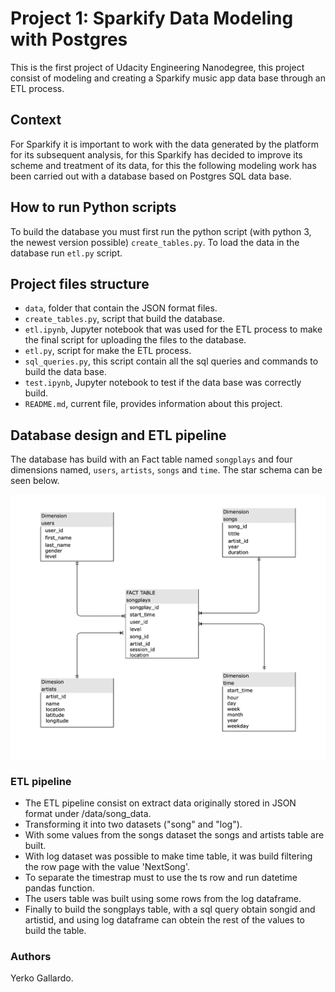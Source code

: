 # Project 1: Sparkify Data Modeling with Postgres



This is the first project of Udacity Engineering Nanodegree, this project consist of modeling and creating a Sparkify music app data base through an ETL process.


## Context


For Sparkify it is important to work with the data generated by the platform for its subsequent analysis, for this Sparkify has decided to improve its scheme and treatment of its data, for this the following modeling work has been carried out with a database based on Postgres SQL data base.


## How to run Python scripts


To build the database you must first run the python script (with python 3, the newest version possible) `create_tables.py`. To load the data in the database run `etl.py` script.


## Project files structure 


- `data`, folder that contain the JSON format files.
- `create_tables.py`, script that build the database.
- `etl.ipynb`, Jupyter notebook that was used for the ETL process to make the final script for uploading the files to the database.
- `etl.py`, script for make the ETL process.
- `sql_queries.py`, this script contain all the sql queries and commands to build the data base.
- `test.ipynb`, Jupyter notebook to test if the data base was correctly build.
- `README.md`, current file, provides information about this project.


## Database design and ETL pipeline


The database has build with an Fact table named `songplays` and four dimensions named, `users`, `artists`, `songs` and `time`.  The star schema can be seen below.


![Database schema](data_base_schema.png)


### ETL pipeline


- The ETL pipeline consist on extract data originally stored in JSON format under /data/song_data.
- Transforming it into two datasets ("song" and "log").
- With some values from the songs dataset the songs and artists table are built.
- With log dataset was possible to make time table, it was build filtering the row page with the value 'NextSong'.
- To separate the timestrap must to use the ts row and run datetime pandas function.
- The users table was built using some rows from the log dataframe.
- Finally to build the songplays table, with a sql query obtain songid and artistid, and using log dataframe can obtein the rest of the values to build the table.


### Authors

Yerko Gallardo.

